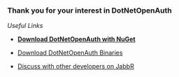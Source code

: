 ### Thank you for your interest in DotNetOpenAuth
_Useful Links_
* **[Download DotNetOpenAuth with NuGet](https://nuget.org/packages/DotNetOpenAuth)**

* [Download DotNetOpenAuth Binaries](http://sourceforge.net/projects/dnoa/files/latest/download)
* [Discuss with other developers on JabbR](https://jabbr.net/#/rooms/DotNetOpenAuth)